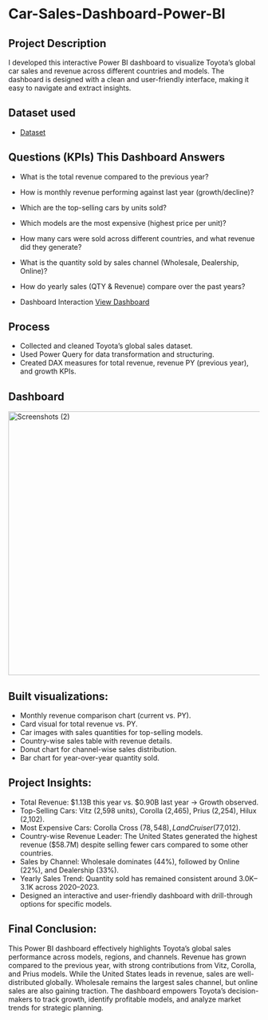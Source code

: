 # Car-Sales-Dashboard-Power-BI
## Project Description
I developed this interactive Power BI dashboard to visualize Toyota’s global car sales and revenue across different countries and models. The dashboard is designed with a clean and user-friendly interface, making it easy to navigate and extract insights.

## Dataset used
- <a href = "https://github.com/msameerhanif/Car-Sales-Dashboard-Power-BI/blob/main/Car_Sales_Data.csv">Dataset</a>

## Questions (KPIs) This Dashboard Answers
- What is the total revenue compared to the previous year?
- How is monthly revenue performing against last year (growth/decline)?
- Which are the top-selling cars by units sold?
- Which models are the most expensive (highest price per unit)?
- How many cars were sold across different countries, and what revenue did they generate?
- What is the quantity sold by sales channel (Wholesale, Dealership, Online)?
- How do yearly sales (QTY & Revenue) compare over the past years?

- Dashboard Interaction <a href ="https://github.com/msameerhanif/Car-Sales-Dashboard-Power-BI/blob/main/Screenshots%20(2).PNG">View Dashboard</a>

## Process
- Collected and cleaned Toyota’s global sales dataset.
- Used Power Query for data transformation and structuring.
- Created DAX measures for total revenue, revenue PY (previous year), and growth KPIs.

## Dashboard
<img width="943" height="529" alt="Screenshots (2)" src="https://github.com/user-attachments/assets/3c1f18da-f004-4a1a-9b72-40d9e06dc6ee" />


## Built visualizations:
- Monthly revenue comparison chart (current vs. PY).
- Card visual for total revenue vs. PY.
- Car images with sales quantities for top-selling models.
- Country-wise sales table with revenue details.
- Donut chart for channel-wise sales distribution.
- Bar chart for year-over-year quantity sold.

## Project Insights:
- Total Revenue: $1.13B this year vs. $0.90B last year → Growth observed.
- Top-Selling Cars: Vitz (2,598 units), Corolla (2,465), Prius (2,254), Hilux (2,102).
- Most Expensive Cars: Corolla Cross ($78,548), Land Cruiser ($77,012).
- Country-wise Revenue Leader: The United States generated the highest revenue ($58.7M) despite selling fewer cars compared to some other countries.
- Sales by Channel: Wholesale dominates (44%), followed by Online (22%), and Dealership (33%).
- Yearly Sales Trend: Quantity sold has remained consistent around 3.0K–3.1K across 2020–2023.
- Designed an interactive and user-friendly dashboard with drill-through options for specific models.

## Final Conclusion:

This Power BI dashboard effectively highlights Toyota’s global sales performance across models, regions, and channels. Revenue has grown compared to the previous year, with strong contributions from Vitz, Corolla, and Prius models. While the United States leads in revenue, sales are well-distributed globally. Wholesale remains the largest sales channel, but online sales are also gaining traction. The dashboard empowers Toyota’s decision-makers to track growth, identify profitable models, and analyze market trends for strategic planning.
